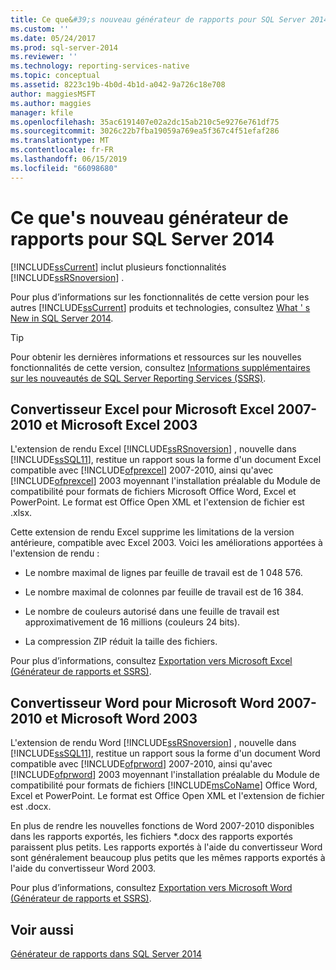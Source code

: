 ```yaml
---
title: Ce que&#39;s nouveau générateur de rapports pour SQL Server 2014 | Microsoft Docs
ms.custom: ''
ms.date: 05/24/2017
ms.prod: sql-server-2014
ms.reviewer: ''
ms.technology: reporting-services-native
ms.topic: conceptual
ms.assetid: 8223c19b-4b0d-4b1d-a042-9a726c18e708
author: maggiesMSFT
ms.author: maggies
manager: kfile
ms.openlocfilehash: 35ac6191407e02a2dc15ab210c5e9276e761df75
ms.sourcegitcommit: 3026c22b7fba19059a769ea5f367c4f51efaf286
ms.translationtype: MT
ms.contentlocale: fr-FR
ms.lasthandoff: 06/15/2019
ms.locfileid: "66098680"
---
```

# <a name="what39s-new-in-report-builder-for-sql-server-2014"></a>Ce que&#39;s nouveau générateur de rapports pour SQL Server 2014
  [!INCLUDE[ssCurrent](../includes/sscurrent-md.md)] inclut plusieurs fonctionnalités [!INCLUDE[ssRSnoversion](../includes/ssrsnoversion-md.md)] .  
  
 Pour plus d’informations sur les fonctionnalités de cette version pour les autres [!INCLUDE[ssCurrent](../includes/sscurrent-md.md)] produits et technologies, consultez [What ' s New in SQL Server 2014](../sql-server/what-s-new-in-sql-server-2016.md).  
  
> [!TIP]  
>  Pour obtenir les dernières informations et ressources sur les nouvelles fonctionnalités de cette version, consultez [Informations supplémentaires sur les nouveautés de SQL Server Reporting Services (SSRS)](https://go.microsoft.com/fwlink/?LinkId=207147).  
  
##  <a name="ExcelRenderer"></a> Convertisseur Excel pour Microsoft Excel 2007-2010 et Microsoft Excel 2003  
 L'extension de rendu Excel [!INCLUDE[ssRSnoversion](../includes/ssrsnoversion-md.md)] , nouvelle dans [!INCLUDE[ssSQL11](../includes/sssql11-md.md)], restitue un rapport sous la forme d'un document Excel compatible avec [!INCLUDE[ofprexcel](../includes/ofprexcel-md.md)] 2007-2010, ainsi qu'avec [!INCLUDE[ofprexcel](../includes/ofprexcel-md.md)] 2003 moyennant l'installation préalable du Module de compatibilité pour formats de fichiers Microsoft Office Word, Excel et PowerPoint. Le format est Office Open XML et l'extension de fichier est .xlsx.  
  
 Cette extension de rendu Excel supprime les limitations de la version antérieure, compatible avec Excel 2003. Voici les améliorations apportées à l'extension de rendu :  
  
-   Le nombre maximal de lignes par feuille de travail est de 1 048 576.  
  
-   Le nombre maximal de colonnes par feuille de travail est de 16 384.  
  
-   Le nombre de couleurs autorisé dans une feuille de travail est approximativement de 16 millions (couleurs 24 bits).  
  
-   La compression ZIP réduit la taille des fichiers.  
  
 Pour plus d’informations, consultez [Exportation vers Microsoft Excel &#40;Générateur de rapports et SSRS&#41;](report-builder/exporting-to-microsoft-excel-report-builder-and-ssrs.md).  
  
##  <a name="WordRenderer"></a> Convertisseur Word pour Microsoft Word 2007-2010 et Microsoft Word 2003  
 L'extension de rendu Word [!INCLUDE[ssRSnoversion](../includes/ssrsnoversion-md.md)] , nouvelle dans [!INCLUDE[ssSQL11](../includes/sssql11-md.md)], restitue un rapport sous la forme d'un document Word compatible avec [!INCLUDE[ofprword](../includes/ofprword-md.md)] 2007-2010, ainsi qu'avec [!INCLUDE[ofprword](../includes/ofprword-md.md)] 2003 moyennant l'installation préalable du Module de compatibilité pour formats de fichiers [!INCLUDE[msCoName](../includes/msconame-md.md)] Office Word, Excel et PowerPoint. Le format est Office Open XML et l'extension de fichier est .docx.  
  
 En plus de rendre les nouvelles fonctions de Word 2007-2010 disponibles dans les rapports exportés, les fichiers *.docx des rapports exportés paraissent plus petits. Les rapports exportés à l'aide du convertisseur Word sont généralement beaucoup plus petits que les mêmes rapports exportés à l'aide du convertisseur Word 2003.  
  
 Pour plus d’informations, consultez [Exportation vers Microsoft Word &#40;Générateur de rapports et SSRS&#41;](report-builder/exporting-to-microsoft-word-report-builder-and-ssrs.md).  
  
## <a name="see-also"></a>Voir aussi  
 [Générateur de rapports dans SQL Server 2014](report-builder/report-builder-in-sql-server-2016.md)  
  
  
